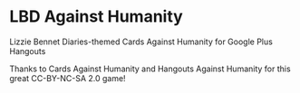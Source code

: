 LBD Against Humanity
=========================

Lizzie Bennet Diaries-themed Cards Against Humanity for Google Plus Hangouts

Thanks to Cards Against Humanity and Hangouts Against Humanity for this great CC-BY-NC-SA 2.0 game!
